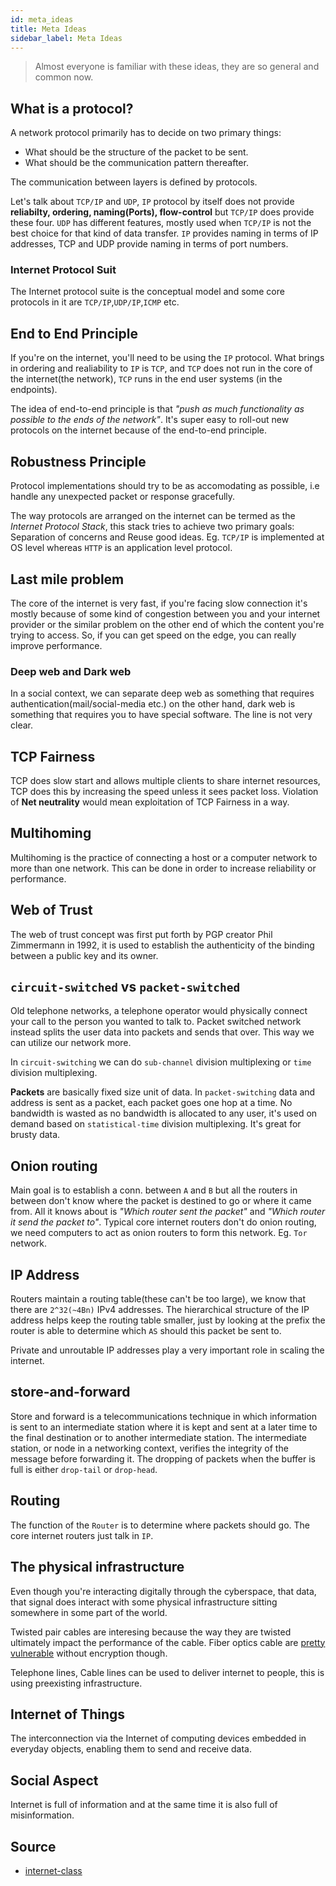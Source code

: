 ```yaml
---
id: meta_ideas
title: Meta Ideas
sidebar_label: Meta Ideas
---
```


> Almost everyone is familiar with these ideas, they are so general and common now.

## What is a protocol?

A network protocol primarily has to decide on two primary things:

- What should be the structure of the packet to be sent.
- What should be the communication pattern thereafter.

The communication between layers is defined by protocols.

Let's talk about `TCP/IP` and `UDP`, `IP` protocol by itself does not provide **reliabilty, ordering, naming(Ports), flow-control** but `TCP/IP` does provide these four. `UDP` has different features, mostly used when `TCP/IP` is not the best choice for that kind of data transfer. `IP` provides naming in terms of IP addresses, TCP and UDP provide naming in terms of port numbers.

### Internet Protocol Suit

The Internet protocol suite is the conceptual model and some core protocols in it are `TCP/IP`,`UDP/IP`,`ICMP` etc.

## End to End Principle

If you're on the internet, you'll need to be using the `IP` protocol. What brings in ordering and realiability to `IP` is `TCP`, and `TCP` does not run in the core of the internet(the network), `TCP` runs in the end user systems (in the endpoints).

The idea of end-to-end principle is that _"push as much functionality as possible to the ends of the network"_. It's super easy to roll-out new protocols on the internet because of the end-to-end principle.

## Robustness Principle

Protocol implementations should try to be as accomodating as possible, i.e handle any unexpected packet or response gracefully.

The way protocols are arranged on the internet can be termed as the _Internet Protocol Stack_, this stack tries to achieve two primary goals: Separation of concerns and Reuse good ideas. Eg. `TCP/IP` is implemented at OS level whereas `HTTP` is an application level protocol.

## Last mile problem

The core of the internet is very fast, if you're facing slow connection it's mostly because of some kind of congestion between you and your internet provider or the similar problem on the other end of which the content you're trying to access. So, if you can get speed on the edge, you can really improve performance.

### Deep web and Dark web

In a social context, we can separate deep web as something that requires authentication(mail/social-media etc.) on the other hand, dark web is something that requires you to have special software. The line is not very clear.

## TCP Fairness

TCP does slow start and allows multiple clients to share internet resources, TCP does this by increasing the speed unless it sees packet loss. Violation of **Net neutrality** would mean exploitation of TCP Fairness in a way.

## Multihoming

Multihoming is the practice of connecting a host or a computer network to more than one network. This can be done in order to increase reliability or performance.

## Web of Trust

The web of trust concept was first put forth by PGP creator Phil Zimmermann in 1992, it is used to establish the authenticity of the binding between a public key and its owner.

## `circuit-switched` vs `packet-switched`

Old telephone networks, a telephone operator would physically connect your call to the person you wanted to talk to. Packet switched network instead splits the user data into packets and sends that over. This way we can utilize our network more.

In `circuit-switching` we can do `sub-channel` division multiplexing or `time` division multiplexing.

**Packets** are basically fixed size unit of data. In `packet-switching` data and address is sent as a packet, each packet goes one hop at a time. No bandwidth is wasted as no bandwidth is allocated to any user, it's used on demand based on `statistical-time` division multiplexing. It's great for brusty data.

## Onion routing

Main goal is to establish a conn. between `A` and `B` but all the routers in between don't know where the packet is destined to go or where it came from. All it knows about is _"Which router sent the packet"_ and _"Which router it send the packet to"_. Typical core internet routers don't do onion routing, we need computers to act as onion routers to form this network. Eg. `Tor` network.

## IP Address

Routers maintain a routing table(these can't be too large), we know that there are `2^32(~4Bn)` IPv4 addresses. The hierarchical structure of the IP address helps keep the routing table smaller, just by looking at the prefix the router is able to determine which `AS` should this packet be sent to.

Private and unroutable IP addresses play a very important role in scaling the internet.

## store-and-forward

Store and forward is a telecommunications technique in which information is sent to an intermediate station where it is kept and sent at a later time to the final destination or to another intermediate station. The intermediate station, or node in a networking context, verifies the integrity of the message before forwarding it. The dropping of packets when the buffer is full is either `drop-tail` or `drop-head`.

## Routing

The function of the `Router` is to determine where packets should go. The core internet routers just talk in `IP`.

## The physical infrastructure

Even though you're interacting digitally through the cyberspace, that data, that signal does interact with some physical infrastructure sitting somewhere in some part of the world.

Twisted pair cables are interesing because the way they are twisted ultimately impact the performance of the cable. Fiber optics cable are [pretty vulnerable](https://www.youtube.com/watch?v=X-hAtc-ku-Y) without encryption though.

Telephone lines, Cable lines can be used to deliver internet to people, this is using preexisting infrastructure.

## Internet of Things

The interconnection via the Internet of computing devices embedded in everyday objects, enabling them to send and receive data.

## Social Aspect

Internet is full of information and at the same time it is also full of misinformation.

## Source

- [internet-class](https://www.youtube.com/watch?v=_KrCQPR2I4s&list=PLk97mPCd8nvayBmPKnaIdgdYIKpuhpJoe&index=9)
